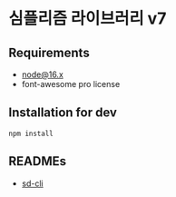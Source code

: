 # 심플리즘 라이브러리 v7

## Requirements

* node@16.x
* font-awesome pro license

## Installation for dev

    npm install

## READMEs

* [sd-cli](packages/sd-cli/README.md)
